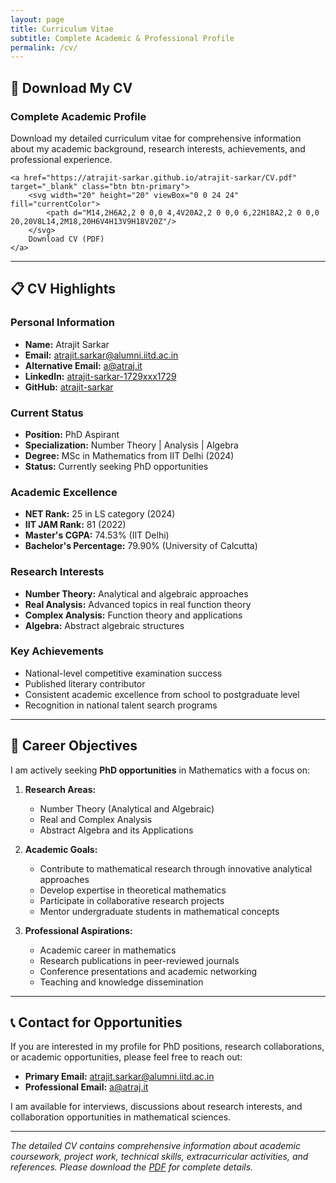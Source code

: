 ```yaml
---
layout: page
title: Curriculum Vitae
subtitle: Complete Academic & Professional Profile
permalink: /cv/
---
```


## 📄 Download My CV

<div class="cv-download" id="cv">
    <h3>Complete Academic Profile</h3>
    <p>Download my detailed curriculum vitae for comprehensive information about my academic background, research interests, achievements, and professional experience.</p>
    
    <a href="https://atrajit-sarkar.github.io/atrajit-sarkar/CV.pdf" target="_blank" class="btn btn-primary">
        <svg width="20" height="20" viewBox="0 0 24 24" fill="currentColor">
            <path d="M14,2H6A2,2 0 0,0 4,4V20A2,2 0 0,0 6,22H18A2,2 0 0,0 20,20V8L14,2M18,20H6V4H13V9H18V20Z"/>
        </svg>
        Download CV (PDF)
    </a>
</div>

---

## 📋 CV Highlights

### Personal Information
- **Name:** Atrajit Sarkar
- **Email:** [atrajit.sarkar@alumni.iitd.ac.in](mailto:atrajit.sarkar@alumni.iitd.ac.in)
- **Alternative Email:** [a@atraj.it](mailto:a@atraj.it)
- **LinkedIn:** [atrajit-sarkar-1729xxx1729](https://www.linkedin.com/in/atrajit-sarkar-1729xxx1729/)
- **GitHub:** [atrajit-sarkar](https://github.com/atrajit-sarkar)

### Current Status
- **Position:** PhD Aspirant
- **Specialization:** Number Theory | Analysis | Algebra
- **Degree:** MSc in Mathematics from IIT Delhi (2024)
- **Status:** Currently seeking PhD opportunities

### Academic Excellence
- **NET Rank:** 25 in LS category (2024)
- **IIT JAM Rank:** 81 (2022)
- **Master's CGPA:** 74.53% (IIT Delhi)
- **Bachelor's Percentage:** 79.90% (University of Calcutta)

### Research Interests
- **Number Theory:** Analytical and algebraic approaches
- **Real Analysis:** Advanced topics in real function theory
- **Complex Analysis:** Function theory and applications
- **Algebra:** Abstract algebraic structures

### Key Achievements
- National-level competitive examination success
- Published literary contributor
- Consistent academic excellence from school to postgraduate level
- Recognition in national talent search programs

---

## 🎯 Career Objectives

I am actively seeking **PhD opportunities** in Mathematics with a focus on:

1. **Research Areas:**
   - Number Theory (Analytical and Algebraic)
   - Real and Complex Analysis
   - Abstract Algebra and its Applications

2. **Academic Goals:**
   - Contribute to mathematical research through innovative analytical approaches
   - Develop expertise in theoretical mathematics
   - Participate in collaborative research projects
   - Mentor undergraduate students in mathematical concepts

3. **Professional Aspirations:**
   - Academic career in mathematics
   - Research publications in peer-reviewed journals
   - Conference presentations and academic networking
   - Teaching and knowledge dissemination

---

## 📞 Contact for Opportunities

If you are interested in my profile for PhD positions, research collaborations, or academic opportunities, please feel free to reach out:

- **Primary Email:** [atrajit.sarkar@alumni.iitd.ac.in](mailto:atrajit.sarkar@alumni.iitd.ac.in)
- **Professional Email:** [a@atraj.it](mailto:a@atraj.it)

I am available for interviews, discussions about research interests, and collaboration opportunities in mathematical sciences.

---

*The detailed CV contains comprehensive information about academic coursework, project work, technical skills, extracurricular activities, and references. Please download the [PDF](#cv) for complete details.*
